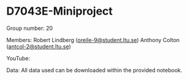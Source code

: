 # D7043E-Miniproject
Group number:
20

Members:
Robert Lindberg (oreile-9@student.ltu.se)
Anthony Colton (antcol-2@student.ltu.se)

YouTube:

Data:
All data used can be downloaded within the provided notebook.

